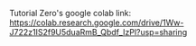 Tutorial Zero's google colab link:
https://colab.research.google.com/drive/1Ww-J722z1IS2f9U5duaRmB_Qbdf_IzPl?usp=sharing

